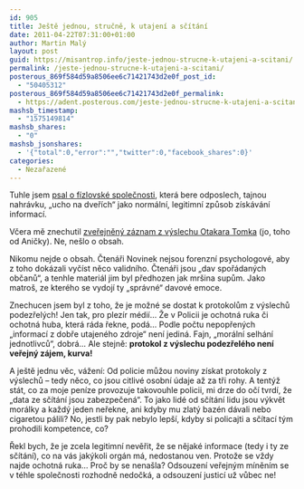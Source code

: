 ```yaml
---
id: 905
title: Ještě jednou, stručně, k utajení a sčítání
date: 2011-04-22T07:31:00+01:00
author: Martin Malý
layout: post
guid: https://misantrop.info/jeste-jednou-strucne-k-utajeni-a-scitani/
permalink: /jeste-jednou-strucne-k-utajeni-a-scitani/
posterous_869f584d59a8506ee6c71421743d2e0f_post_id:
  - "50405312"
posterous_869f584d59a8506ee6c71421743d2e0f_permalink:
  - https://adent.posterous.com/jeste-jednou-strucne-k-utajeni-a-scitani
mashsb_timestamp:
  - "1575149814"
mashsb_shares:
  - "0"
mashsb_jsonshares:
  - '{"total":0,"error":"","twitter":0,"facebook_shares":0}'
categories:
  - Nezařazené
---
```

Tuhle jsem [psal o f&iacute;zlovsk&eacute; společnosti](https://misantrop.info/politicka-krize-kez), kter&aacute; bere odposlech, tajnou nahr&aacute;vku, &#8222;ucho na dveř&iacute;ch&#8220; jako norm&aacute;ln&iacute;, legitimn&iacute; způsob z&iacute;sk&aacute;v&aacute;n&iacute; informac&iacute;.

Včera mě znechutil [zveřejněn&yacute; z&aacute;znam z v&yacute;slechu Otakara Tomka](https://www.novinky.cz/krimi/231413-videozaznam-vyslechu-otakara-tomka-podezreleho-z-vrazdy-anicky.html?ref=zpravy-dne) (jo, toho od Aničky). Ne, ne&scaron;lo o obsah.

Nikomu nejde o obsah. Čten&aacute;ři Novinek nejsou forenzn&iacute; psychologov&eacute;, aby z toho dok&aacute;zali vyč&iacute;st něco validn&iacute;ho. Čten&aacute;ři jsou &#8222;dav spoř&aacute;dan&yacute;ch občanů&#8220;, a tenhle materi&aacute;l jim byl předhozen jak mr&scaron;ina supům. Jako matro&scaron;, ze kter&eacute;ho se vydoj&iacute; ty &#8222;spr&aacute;vn&eacute;&#8220; davov&eacute; emoce.

Znechucen jsem byl z toho, že je možn&eacute; se dostat k protokolům z v&yacute;slechů podezřel&yacute;ch! Jen tak, pro plez&iacute;r m&eacute;di&iacute;&#8230; Že v Policii je ochotn&aacute; ruka či ochotn&aacute; huba, kter&aacute; r&aacute;da řekne, pod&aacute;&#8230; Podle počtu nepopřen&yacute;ch &#8222;informac&iacute; z dobře utajen&eacute;ho zdroje&#8220; nen&iacute; jedin&aacute;. Fajn, &#8222;mor&aacute;ln&iacute; selh&aacute;n&iacute; jednotlivců&#8220;, dobr&aacute;&#8230; Ale stejně: **protokol z v&yacute;slechu podezřel&eacute;ho nen&iacute; veřejn&yacute; z&aacute;jem, kurva!**

A je&scaron;tě jednu věc, v&aacute;žen&iacute;: Od policie můžou noviny z&iacute;skat protokoly z v&yacute;slechů &#8211; tedy něco, co jsou citliv&eacute; osobn&iacute; &uacute;daje až za tři rohy. A tent&yacute;ž st&aacute;t, co za moje pen&iacute;ze provozuje takovouhle policii, mi drze do oč&iacute; tvrd&iacute;, že &#8222;data ze sč&iacute;t&aacute;n&iacute; jsou zabezpečen&aacute;&#8220;. To jako lid&eacute; od sč&iacute;t&aacute;n&iacute; lidu jsou v&yacute;květ mor&aacute;lky a každ&yacute; jeden neřekne, ani kdyby mu zlat&yacute; baz&eacute;n d&aacute;vali nebo cigaretou p&aacute;lili? No, jestli by pak nebylo lep&scaron;&iacute;, kdyby si policajti a sč&iacute;tac&iacute; t&yacute;m prohodili kompetence, co?

Řekl bych, že je zcela legitimn&iacute; nevěřit, že se nějak&eacute; informace (tedy i ty ze sč&iacute;t&aacute;n&iacute;), co na v&aacute;s jak&yacute;koli org&aacute;n m&aacute;, nedostanou ven. Protože se vždy najde ochotn&aacute; ruka&#8230; Proč by se nena&scaron;la? Odsouzen&iacute; veřejn&yacute;m m&iacute;něn&iacute;m se v t&eacute;hle společnosti rozhodně nedočk&aacute;, a odsouzen&iacute; justic&iacute; už vůbec ne!